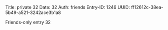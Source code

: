 Title: private 32
Date: 32
Auth: friends
Entry-ID: 1246
UUID: ff12612c-38ea-5b49-a521-3242ace3b1a8

Friends-only entry 32
